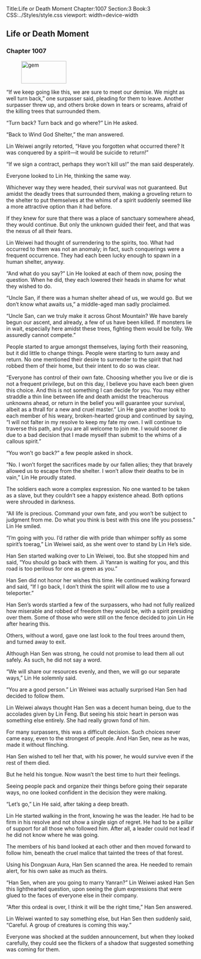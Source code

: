 Title:Life or Death Moment 
Chapter:1007 
Section:3 
Book:3 
CSS:../Styles/style.css 
viewport: width=device-width
  
## Life or Death Moment
### Chapter 1007
  
<figure>
	<img src="../Images/gem.gif" alt="gem" id="gem" width="120" height="60" />
</figure>
  

  
“If we keep going like this, we are sure to meet our demise. We might as well turn back,” one surpasser said, pleading for them to leave. Another surpasser threw up, and others broke down in tears or screams, afraid of the killing trees that surrounded them.

“Turn back? Turn back and go where?” Lin He asked.

“Back to Wind God Shelter,” the man answered.

Lin Weiwei angrily retorted, “Have you forgotten what occurred there? It was conquered by a spirit—it would be suicide to return!”

“If we sign a contract, perhaps they won’t kill us!” the man said desperately.

Everyone looked to Lin He, thinking the same way.

Whichever way they were headed, their survival was not guaranteed. But amidst the deadly trees that surrounded them, making a groveling return to the shelter to put themselves at the whims of a spirit suddenly seemed like a more attractive option than it had before.

If they knew for sure that there was a place of sanctuary somewhere ahead, they would continue. But only the unknown guided their feet, and that was the nexus of all their fears.

Lin Weiwei had thought of surrendering to the spirits, too. What had occurred to them was not an anomaly; in fact, such conquerings were a frequent occurrence. They had each been lucky enough to spawn in a human shelter, anyway.

“And what do you say?” Lin He looked at each of them now, posing the question. When he did, they each lowered their heads in shame for what they wished to do.

“Uncle San, if there was a human shelter ahead of us, we would go. But we don’t know what awaits us,” a middle-aged man sadly proclaimed.

“Uncle San, can we truly make it across Ghost Mountain? We have barely begun our ascent, and already, a few of us have been killed. If monsters lie in wait, especially here amidst these trees, fighting them would be folly. We assuredly cannot compete.”

People started to argue amongst themselves, laying forth their reasoning, but it did little to change things. People were starting to turn away and return. No one mentioned their desire to surrender to the spirit that had robbed them of their home, but their intent to do so was clear.

“Everyone has control of their own fate. Choosing whether you live or die is not a frequent privilege, but on this day, I believe you have each been given this choice. And this is not something I can decide for you. You may either straddle a thin line between life and death amidst the treacherous unknowns ahead, or return in the belief you will guarantee your survival, albeit as a thrall for a new and cruel master.” Lin He gave another look to each member of his weary, broken-hearted group and continued by saying, “I will not falter in my resolve to keep my fate my own. I will continue to traverse this path, and you are all welcome to join me. I would sooner die due to a bad decision that I made myself than submit to the whims of a callous spirit.”

“You won’t go back?” a few people asked in shock.

“No. I won’t forget the sacrifices made by our fallen allies; they that bravely allowed us to escape from the shelter. I won’t allow their deaths to be in vain,” Lin He proudly stated.

The soldiers each wore a complex expression. No one wanted to be taken as a slave, but they couldn’t see a happy existence ahead. Both options were shrouded in darkness.

“All life is precious. Command your own fate, and you won’t be subject to judgment from me. Do what you think is best with this one life you possess.” Lin He smiled.

“I’m going with you. I’d rather die with pride than whimper softly as some spirit’s toerag,” Lin Weiwei said, as she went over to stand by Lin He’s side.

Han Sen started walking over to Lin Weiwei, too. But she stopped him and said, “You should go back with them. Ji Yanran is waiting for you, and this road is too perilous for one as green as you.”

Han Sen did not honor her wishes this time. He continued walking forward and said, “If I go back, I don’t think the spirit will allow me to use a teleporter.”

Han Sen’s words startled a few of the surpassers, who had not fully realized how miserable and robbed of freedom they would be, with a spirit presiding over them. Some of those who were still on the fence decided to join Lin He after hearing this.

Others, without a word, gave one last look to the foul trees around them, and turned away to exit.

Although Han Sen was strong, he could not promise to lead them all out safely. As such, he did not say a word.

“We will share our resources evenly, and then, we will go our separate ways,” Lin He solemnly said.

“You are a good person.” Lin Weiwei was actually surprised Han Sen had decided to follow them.

Lin Weiwei always thought Han Sen was a decent human being, due to the accolades given by Lin Feng. But seeing his stoic heart in person was something else entirely. She had really grown fond of him.

For many surpassers, this was a difficult decision. Such choices never came easy, even to the strongest of people. And Han Sen, new as he was, made it without flinching.

Han Sen wished to tell her that, with his power, he would survive even if the rest of them died.

But he held his tongue. Now wasn’t the best time to hurt their feelings.

Seeing people pack and organize their things before going their separate ways, no one looked confident in the decision they were making.

“Let’s go,” Lin He said, after taking a deep breath.

Lin He started walking in the front, knowing he was the leader. He had to be firm in his resolve and not show a single sign of regret. He had to be a pillar of support for all those who followed him. After all, a leader could not lead if he did not know where he was going.

The members of his band looked at each other and then moved forward to follow him, beneath the cruel malice that tainted the trees of that forest.

Using his Dongxuan Aura, Han Sen scanned the area. He needed to remain alert, for his own sake as much as theirs.

“Han Sen, when are you going to marry Yanran?” Lin Weiwei asked Han Sen this lighthearted question, upon seeing the glum expressions that were glued to the faces of everyone else in their company.

“After this ordeal is over, I think it will be the right time,” Han Sen answered.

Lin Weiwei wanted to say something else, but Han Sen then suddenly said, “Careful. A group of creatures is coming this way.”

Everyone was shocked at the sudden announcement, but when they looked carefully, they could see the flickers of a shadow that suggested something was coming for them.